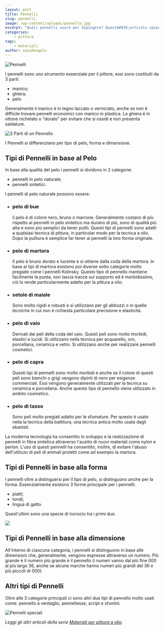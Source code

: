 ```yaml
---
layout: post
title: Pennelli
slug: pennelli
image: /wp-content/uploads/pennello.jpg
excerpt: "Quali pennelli usare per dipingere? Quest&#039;articolo spiega in dettaglio i pennelli disponibili in commercio e quali scegliere per il proprio hobby."
categories:
    - pittura
tags:
    - materiali
author: sasadangelo
---
```


![Pennelli](https://www.disegnoepittura.it/wp-content/uploads/pennello.jpg "Pennelli")

I pennelli sono uno strumento essenziale per il pittore, essi sono costituiti da 3 parti:

- manico;
- ghiera;
- pelo.

Generalmente il manico è in legno laccato o verniciato, anche se non è difficile trovare pennelli economici con manico in plastica. La ghiera è in ottone nichelato o "dorato" per evitare che si ossidi e non presenta saldature.

![3 Parti di un Pennello](https://www.disegnoepittura.it/wp-content/uploads/pennello1.jpg "3 Parti di un Pennello")

I Pennelli si differenziano per tipo di pelo, forma e dimensione.

## Tipi di Pennelli in base al Pelo

In base alla qualità del pelo i pennelli si dividono in 2 categorie:

- pennelli in pelo naturale;
- pennelli sintetici.

I pennelli di pelo naturale possono essere:

- ### pelo di bue
    
    il pelo è di colore nero, bruno o marrone. Generalmente costano di più rispetto ai pennelli in pelo sintetico ma durano di più, sono di qualità più alta e sono più semplici da tener puliti. Questi tipi di pennelli sono adatti a qualsiasi tecnica di pittura, in particolar modo per la tecnica a olio. Dopo la pulitura è semplice far tener ai pennelli la loro forma originale.
- ### pelo di martora
    
    Il pelo è bruno dorato e lucente e si ottiene dalla coda della martora. In base ai tipi di martora esistono poi diverse sotto categorie molto pregiate come i pennelli Kolinsky. Questo tipo di pennello mantiene facilmente la punta, non lascia tracce sul supporto ed è morbidissimo, ciò lo rende particolarmente adatto per la pittura a olio.
- ### setole di maiale
    
    Sono molto rigidi e robusti e si utilizzano per gli abbozzi o in quelle tecniche in cui non è richiesta particolare precisione e elasticità.
- ### pelo di vaio
    
    Derivati dai peli della coda del vaio. Questi peli sono molto morbidi, elastici e lucidi. Si utilizzano nella tecnica per acquarello, oro, porcellana, ceramica e vetro. Si utilizzano anche per realizzare pennelli cosmetici.
- ### pelo di capra
    
    Questi tipi di pennelli sono molto morbidi e anche se il colore di questi peli sono bianchi o grigi vengono dipinti di nero per esigenze commerciali. Essi vengono generalmente utilizzati per la tecnica su ceramica e porcellana. Anche questo tipo di pennello viene utilizzato in ambito cosmetico.
- ### pelo di tasso
    
    Sono peli molto pregiati adatto per le sfumature. Per questo è usato nella la tecnica della battitura, una tecnica antica molto usata dagli ebanisti.

La moderna tecnologia ha consentito lo sviluppo e la realizzazione di pennelli in fibra sintetica attraverso l'ausilio di nuovi materiali come nylon e perlon. L'uso di questi pennelli ha consentito, inoltre, di evitare l'abuso dell'utilizzo di peli di animali protetti come ad esempio la martora.

## Tipi di Pennelli in base alla forma

I pennelli oltre a distinguersi per il tipo di pelo, si distinguono anche per la forma. Essenzialmente esistono 3 forme principale per i pennelli:

- piatti;
- tondi;
- lingua di gatto.

Quest'ultimi sono una specie di incrocio tra i primi due.

![](https://www.disegnoepittura.it/wp-content/uploads/pennello12.jpg)

## Tipi di Pennelli in base alla dimensione

All'interno di ciascuna categoria, i pennelli si distinguono in base alle dimensioni che, generalmente, vengono espresse attraverso un numero. Più grande è il numero più grande è il pennello (i numeri vanno dal più fine 000 al più largo 36, anche se alcune marche hanno numeri più grandi del 36 e più piccoli di 000).

## Altri tipi di Pennelli

Oltre alle 3 categorie principali ci sono altri due tipi di pennello molto usati come: pennello a ventaglio, pennellesse, script e sfumini.

![Pennelli speciali](https://www.disegnoepittura.it/wp-content/uploads/Fig-12-Pennelli-Speciali-450.jpg "Pennelli speciali")

_Leggi gli altri articoli della serie [Materiali per pittura a olio](/materiali-per-pittura-ad-olio/ "Materiali per pittura ad olio")._
